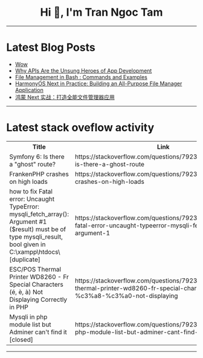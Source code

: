<h1 align="center">Hi 👋, I'm Tran Ngoc Tam</h1>

---

# Latest Blog Posts 
<!-- BLOG-POST-LIST:START -->
- [Wow](https://dev.to/ben/wow-249p)
- [Why APIs Are the Unsung Heroes of App Development](https://dev.to/durante/why-apis-are-the-unsung-heroes-of-app-development-3gek)
- [File Management in Bash : Commands and Examples](https://dev.to/imkrunalkanojiya/file-management-in-bash-commands-and-examples-5elm)
- [HarmonyOS Next in Practice: Building an All-Purpose File Manager Application](https://dev.to/xun_wang_6384a403f9817c2/harmonyos-next-in-practice-building-an-all-purpose-file-manager-application-5ei2)
- [鸿蒙 Next 实战：打造全能文件管理器应用](https://dev.to/xun_wang_6384a403f9817c2/hong-meng-next-shi-zhan-da-zao-quan-neng-wen-jian-guan-li-qi-ying-yong-5h33)
<!-- BLOG-POST-LIST:END -->

---

# Latest stack oveflow activity
<table>
  <tr><th>Title</th><th>Link</th></tr>
  <!-- STACKOVERFLOW:START --><tr><td>Symfony 6: Is there a &quot;ghost&quot; route?</td><td>https://stackoverflow.com/questions/79232271/symfony-6-is-there-a-ghost-route</td></tr><tr><td>FrankenPHP crashes on high loads</td><td>https://stackoverflow.com/questions/79232224/frankenphp-crashes-on-high-loads</td></tr><tr><td>how to fix Fatal error: Uncaught TypeError: mysqli_fetch_array&lpar;&rpar;: Argument #1 &lpar;$result&rpar; must be of type mysqli_result, bool given in C:\xampp\htdocs\ [duplicate]</td><td>https://stackoverflow.com/questions/79232213/how-to-fix-fatal-error-uncaught-typeerror-mysqli-fetch-array-argument-1</td></tr><tr><td>ESC/POS Thermal Printer WD8260 - Fr Special Characters &lpar;é, è, à&rpar; Not Displaying Correctly in PHP</td><td>https://stackoverflow.com/questions/79232191/esc-pos-thermal-printer-wd8260-fr-special-characters-%c3%a9-%c3%a8-%c3%a0-not-displaying</td></tr><tr><td>Mysqli in php module list but Adminer can&#39;t find it [closed]</td><td>https://stackoverflow.com/questions/79232043/mysqli-in-php-module-list-but-adminer-cant-find-it</td></tr><!-- STACKOVERFLOW:END -->
</table>

---



